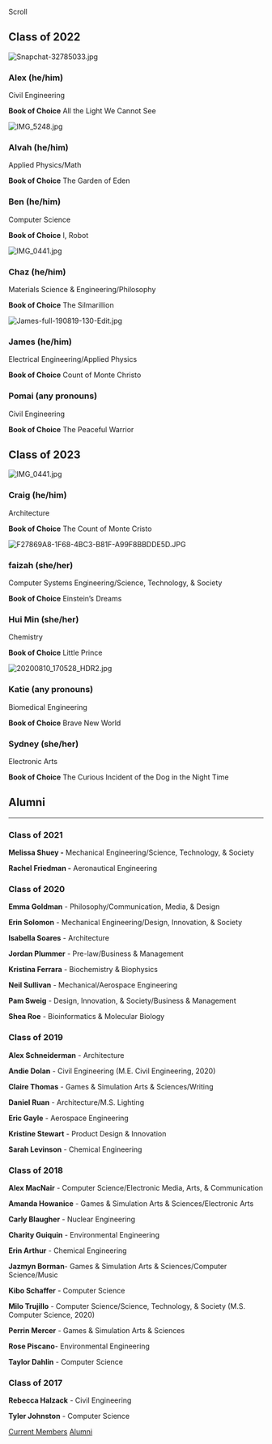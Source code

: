 Scroll

## Class of 2022

![Snapchat-32785033.jpg](https://images.squarespace-cdn.com/content/v1/5e2fa07dec98fd74b2ad5d8d/1594423138427-Q6PWBQF652AW6O7F2YRM/Snapchat-32785033.jpg)

### Alex (he/him)

Civil Engineering

**Book of Choice** All the Light We Cannot See

![IMG_5248.jpg](https://images.squarespace-cdn.com/content/v1/5e2fa07dec98fd74b2ad5d8d/1589727365355-RN5NIZ9YPN4C995KNHOM/IMG_5248.jpg)

### Alvah (he/him)

Applied Physics/Math

**Book of Choice** The Garden of Eden

### Ben (he/him)

Computer Science

**Book of Choice** I, Robot

![IMG_0441.jpg](https://images.squarespace-cdn.com/content/v1/5e2fa07dec98fd74b2ad5d8d/1614461275880-DSCCZP54YY6C0C3ZKS93/IMG_0441.jpg)

### Chaz (he/him)

Materials Science & Engineering/Philosophy

**Book of Choice** The Silmarillion

![James-full-190819-130-Edit.jpg](https://images.squarespace-cdn.com/content/v1/5e2fa07dec98fd74b2ad5d8d/1614463688003-KEVXGBN3GAK0DB6ZCHJ5/James-full-190819-130-Edit.jpg)

### James (he/him)

Electrical Engineering/Applied Physics

**Book of Choice** Count of Monte Christo

### Pomai (any pronouns)

Civil Engineering

**Book of Choice** The Peaceful Warrior

## Class of 2023

![IMG_0441.jpg](https://images.squarespace-cdn.com/content/v1/5e2fa07dec98fd74b2ad5d8d/1614461184327-NDEADM5SXD4T1PLJBK4K/IMG_0441.jpg)

### Craig (he/him)

Architecture

**Book of Choice** The Count of Monte Cristo

![F27869A8-1F68-4BC3-B81F-A99F8BBDDE5D.JPG](https://images.squarespace-cdn.com/content/v1/5e2fa07dec98fd74b2ad5d8d/1592530286532-0WJTWGRK718GAUQX5U9T/F27869A8-1F68-4BC3-B81F-A99F8BBDDE5D.JPG)

### faizah (she/her)

Computer Systems Engineering/Science, Technology, & Society

**Book of Choice** Einstein’s Dreams

### Hui Min (she/her)

Chemistry

**Book of Choice** Little Prince

![20200810_170528_HDR2.jpg](https://images.squarespace-cdn.com/content/v1/5e2fa07dec98fd74b2ad5d8d/1597095287067-KA7X1M2PKR2Q61LM626A/20200810_170528_HDR2.jpg)

### Katie (any pronouns)

Biomedical Engineering

**Book of Choice** Brave New World

### Sydney (she/her)

Electronic Arts

**Book of Choice** The Curious Incident of the Dog in the Night Time

## Alumni

* * *

### Class of 2021

**Melissa Shuey -** Mechanical Engineering/Science, Technology, & Society

**Rachel Friedman -** Aeronautical Engineering

### Class of 2020

**Emma Goldman** \- Philosophy/Communication, Media, & Design

**Erin Solomon** \- Mechanical Engineering/Design, Innovation, & Society

**Isabella Soares** \- Architecture

**Jordan Plummer** \- Pre-law/Business & Management

**Kristina Ferrara** \- Biochemistry & Biophysics

**Neil Sullivan** \- Mechanical/Aerospace Engineering

**Pam Sweig** \- Design, Innovation, & Society/Business & Management

**Shea Roe** \- Bioinformatics & Molecular Biology

### Class of 2019

**Alex Schneiderman** \- Architecture

**Andie Dolan** \- Civil Engineering (M.E. Civil Engineering, 2020)

**Claire Thomas** \- Games & Simulation Arts & Sciences/Writing

**Daniel Ruan** \- Architecture/M.S. Lighting

**Eric Gayle** \- Aerospace Engineering

**Kristine Stewart** \- Product Design & Innovation

**Sarah Levinson** \- Chemical Engineering

### Class of 2018

**Alex MacNair** \- Computer Science/Electronic Media, Arts, & Communication

**Amanda Howanice** \- Games & Simulation Arts & Sciences/Electronic Arts

**Carly Blaugher** \- Nuclear Engineering

**Charity Guiquin** \- Environmental Engineering

**Erin Arthur** \- Chemical Engineering

**Jazmyn Borman**\- Games & Simulation Arts & Sciences/Computer Science/Music

**Kibo Schaffer** \- Computer Science

**Milo Trujillo** \- Computer Science/Science, Technology, & Society (M.S. Computer Science, 2020)

**Perrin Mercer** \- Games & Simulation Arts & Sciences

**Rose Piscano**\- Environmental Engineering

**Taylor Dahlin** \- Computer Science

### Class of 2017

**Rebecca Halzack** \- Civil Engineering

**Tyler Johnston** \- Computer Science

[Current Members](#currentmembers) [Alumni](#alumni)

